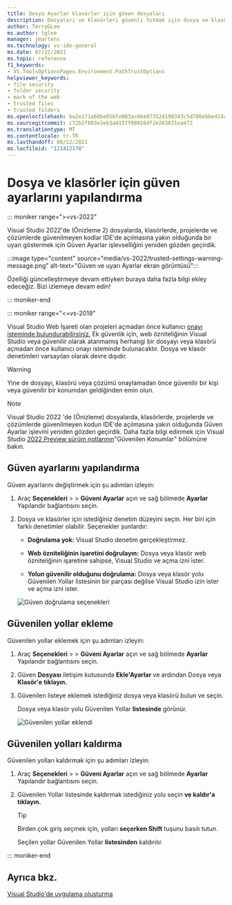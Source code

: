 ```yaml
---
title: Dosya Ayarlar klasörler için güven dosyaları
description: Dosyaları ve klasörleri güvenli tutmak için dosya ve klasörlerin güven ayarlarını Visual Studio öğrenin.
author: TerryGLee
ms.author: tglee
manager: jmartens
ms.technology: vs-ide-general
ms.date: 07/22/2021
ms.topic: reference
f1_keywords:
- VS.ToolsOptionsPages.Environment.PathTrustOptions
helpviewer_keywords:
- file security
- folder security
- mark of the web
- trusted files
- trusted folders
ms.openlocfilehash: ba2e171a60be856fe083ac66e073524190343c5d788ebbed14a07db41755a3ee
ms.sourcegitcommit: c72b2f603e1eb3a4157f00926df2e263831ea472
ms.translationtype: MT
ms.contentlocale: tr-TR
ms.lasthandoff: 08/12/2021
ms.locfileid: "121412178"
---
```

# <a name="configure-trust-settings-for-files-and-folders"></a>Dosya ve klasörler için güven ayarlarını yapılandırma

::: moniker range=">=vs-2022"

Visual Studio 2022'de (Önizleme 2) dosyalarda, klasörlerde, projelerde ve çözümlerde güvenilmeyen kodlar IDE'de açılmasına yakın olduğunda bir uyarı göstermek için Güven Ayarlar işlevselliğini yeniden gözden geçirdik.

:::image type="content" source="media/vs-2022/trusted-settings-warning-message.png" alt-text="Güven ve uyarı Ayarlar ekran görüntüsü":::

Özelliği güncelleştirmeye devam ettiyken buraya daha fazla bilgi ekley edeceğiz. Bizi izlemeye devam edin!

::: moniker-end

::: moniker range="<=vs-2019"

Visual Studio Web İşareti olan projeleri açmadan önce kullanıcı [onayı isteminde bulundurabilirsiniz.](/previous-versions/windows/internet-explorer/ie-developer/compatibility/ms537628(v=vs.85)) Ek güvenlik için, web özniteliğinin Visual Studio veya güvenilir olarak atanmamış herhangi bir dosyayı veya klasörü açmadan önce kullanıcı onayı isteminde bulunacaktır. Dosya ve klasör denetimleri varsayılan olarak devre dışıdır.

> [!WARNING]
> Yine de dosyayı, klasörü veya çözümü onaylamadan önce güvenilir bir kişi veya güvenilir bir konumdan geldiğinden emin olun.

> [!NOTE]
> Visual Studio 2022 'de (Önizleme) dosyalarda, klasörlerde, projelerde ve çözümlerde güvenilmeyen kodun IDE'de açılmasına yakın olduğunda Güven Ayarlar işlevini yeniden gözden geçirdik. Daha fazla bilgi edinmek için Visual Studio [2022 Preview sürüm notlarının](/visualstudio/releases/2022/release-notes-preview#trustedlocations-170P2)"Güvenilen Konumlar" bölümüne bakın.

## <a name="configure-trust-settings"></a>Güven ayarlarını yapılandırma

Güven ayarlarını değiştirmek için şu adımları izleyin:

1. Araç **Seçenekleri** >  > **Güveni Ayarlar** açın ve sağ bölmede **Ayarlar** Yapılandır bağlantısını seçin.

2. Dosya ve klasörler için istediğiniz denetim düzeyini seçin. Her biri için farklı denetimler olabilir. Seçenekler şunlardır:

   * **Doğrulama yok:** Visual Studio denetim gerçekleştirmez.

   * **Web özniteliğinin işaretini doğrulayın:** Dosya veya klasör web özniteliğinin işaretine sahipse, Visual Studio ve açma izni ister.

   * **Yolun güvenilir olduğunu doğrulama:** Dosya veya klasör yolu  Güvenilen Yollar listesinin bir parçası değilse Visual Studio izin ister ve açma izni ister.

   ![Güven doğrulama seçenekleri](media/trust-settings.png)

## <a name="add-trusted-paths"></a>Güvenilen yollar ekleme

Güvenilen yollar eklemek için şu adımları izleyin:

1. Araç **Seçenekleri** >  > **Güveni Ayarlar** açın ve sağ bölmede **Ayarlar** Yapılandır bağlantısını seçin.

2. Güven **Dosyası** iletişim kutusunda **Ekle'Ayarlar** ve ardından Dosya veya **Klasör'e** **tıklayın.**

3. Güvenilen listeye eklemek istediğiniz dosya veya klasörü bulun ve seçin.

   Dosya veya klasör yolu Güvenilen Yollar **listesinde** görünür.

   ![Güvenilen yollar eklendi](media/trusted-paths.png)

## <a name="remove-trusted-paths"></a>Güvenilen yolları kaldırma

Güvenilen yolları kaldırmak için şu adımları izleyin:

1. Araç **Seçenekleri** >  > **Güveni Ayarlar** açın ve sağ bölmede **Ayarlar** Yapılandır bağlantısını seçin.

2. Güvenilen Yollar listesinde kaldırmak istediğiniz yolu seçin **ve kaldır'a** **tıklayın.**

   > [!TIP]
   > Birden çok giriş seçmek için, yolları **seçerken Shift** tuşunu basılı tutun.

   Seçilen yollar Güvenilen Yollar **listesinden** kaldırılır.

::: moniker-end

## <a name="see-also"></a>Ayrıca bkz.

[Visual Studio'de uygulama oluşturma](../walkthrough-building-an-application.md)

